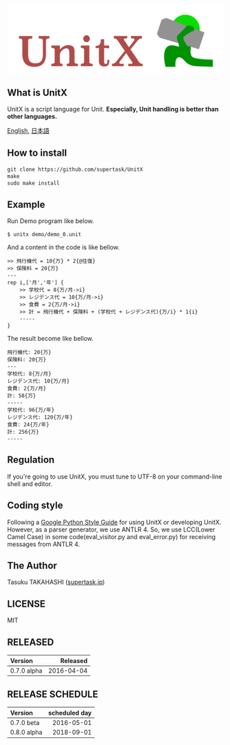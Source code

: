 ![UnitX logo image](doc/images/unitx_logo.png)


What is UnitX
-----
UnitX is a script language for Unit. **Especially, Unit handling is better than other languages.**

[English](README.md), [日本語](README.ja.md)

How to install
-----
	
	git clone https://github.com/supertask/UnitX
	make
	sudo make install

Example
-----
Run Demo program like below.

	$ unitx demo/demo_0.unit

And a content in the code is like bellow.

```python:demo_0.unit
>> 飛行機代 = 10{万} * 2{@往復}
>> 保険料 = 20{万}
---
rep i,['月','年'] {
	>> 学校代 = 8{万/月->i}
	>> レジデンス代 = 10{万/月->i}
	>> 食費 = 2{万/月->i}
	>> 計 = 飛行機代 + 保険料 + (学校代 + レジデンス代){万/i} * 1{i}
	-----
}
```

The result become like bellow.

```text:result
飛行機代: 20{万}
保険料: 20{万}
---
学校代: 8{万/月}
レジデンス代: 10{万/月}
食費: 2{万/月}
計: 58{万}
-----
学校代: 96{万/年}
レジデンス代: 120{万/年}
食費: 24{万/年}
計: 256{万}
-----
```

Regulation
-----
If you're going to use UnitX, you must tune to UTF-8 on your command-line shell and editor.

Coding style
-----
Following a [Google Python Style Guide](https://google.github.io/styleguide/pyguide.html) for using UnitX or developing UnitX.  
However, as a parser generator, we use ANTLR 4. So, we use LCC(Lower Camel Case) in some code(eval\_visitor.py and eval\_error.py) for receiving messages from ANTLR 4.

The Author
-----
Tasuku TAKAHASHI ([supertask.jp](http://supertask.jp))

LICENSE
-----
MIT

RELEASED
-----
|   Version   |    Released   |
|:------------|--------------:|
| 0.7.0 alpha |   2016-04-04  |

RELEASE SCHEDULE
-----
|   Version   | scheduled day |
|:------------|--------------:|
| 0.7.0 beta  |   2016-05-01  |
| 0.8.0 alpha |   2018-09-01  |
